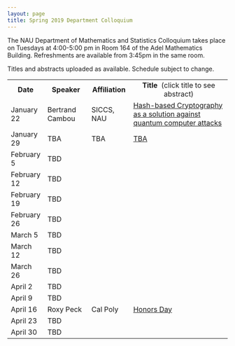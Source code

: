 ```yaml
---
layout: page
title: Spring 2019 Department Colloquium
---
```


The NAU Department of Mathematics and Statistics Colloquium takes place on Tuesdays at 4:00-5:00 pm in Room 164 of the Adel Mathematics Building. Refreshments are available from 3:45pm in the same room.

Titles and abstracts uploaded as available.  Schedule subject to change.

<table width="100%" align="center">
<tbody>
<tr>
<td width="15%">
<center>
  <b>Date</b>
</center></td>

<td width="20%">
<center>
  <b>Speaker</b>
</center></td>

<td>
<center>
  <b>Affiliation</b>
</center></td>

<td>
<center>
  <b>Title&nbsp;</b> (click title to see abstract)
</center></td>
</tr>

<tr>
<td>January 22</td>
<td>Bertrand Cambou</td>
<td>SICCS, NAU</td>
<td><a href="{{ site.baseurl }}/colloquium_files/ColloquiumFlyer_190122.pdf">Hash-based Cryptography as a solution against quantum computer attacks</a></td>
</tr>

<tr>
<td>January 29</td>
<td>TBA</td>
<td>TBA</td>
<td><a href="{{ site.baseurl }}/colloquium_files/ColloquiumFlyer_190129.pdf">TBA</a></td>
</tr>

<tr>
  <td>February 5</td>
<td>TBD</td>
<td></td>
<td><a href="{{ site.baseurl }}/colloquium_files/ColloquiumFlyer_190205.pdf"></a></td>
</tr>

<tr>
<td>February 12</td>
<td>TBD</td>
<td></td>
<td><a href="{{ site.baseurl }}/colloquium_files/ColloquiumFlyer_190212.pdf"></a></td>
</tr>

<tr>
<td>February 19</td>
<td>TBD</td>
<td></td>
<td><a href="{{ site.baseurl }}/colloquium_files/ColloquiumFlyer_181009.pdf"></a></td>
</tr>

<tr>
<td>February 26</td>
<td>TBD</td>
<td></td>
<td><a href="{{ site.baseurl }}/colloquium_files/ColloquiumFlyer_190226.pdf">
</a></td>
</tr>

<tr>
<td>March 5</td>
<td>TBD</td>
<td></td>
<td><a href="{{ site.baseurl }}/colloquium_files/ColloquiumFlyer_190205.pdf">
</a></td>
</tr>

<tr>
<td>March 12</td>
<td>TBD</td>
<td></td>
<td><a href="{{ site.baseurl }}/colloquium_files/ColloquiumFlyer_190312.pdf"></a></td>
</tr>

<tr>
<td>March 26</td>
<td>TBD</td>
<td></td>
<td><a href="{{ site.baseurl }}/colloquium_files/ColloquiumFlyer_190326.pdf">
</a></td>
</tr>

<tr>
<td>April 2</td>
<td>TBD</td>
<td></td>
<td><a href="{{ site.baseurl }}/colloquium_files/ColloquiumFlyer_190402.pdf">
</a></td>
</tr>

<tr>
<td>April 9</td>
<td>TBD</td>
<td></td>
<td><a href="{{ site.baseurl }}/colloquium_files/ColloquiumFlyer_190409.pdf">
</a></td>
</tr>

<tr>
<td>April 16</td>
<td>Roxy Peck</td>
<td>Cal Poly</td>
<td><a href="{{ site.baseurl }}/colloquium_files/ColloquiumFlyer_190416.pdf">Honors Day
</a></td>
</tr>

<tr>
<td>April 23</td>
<td>TBD</td>
<td></td>
<td><a href="{{ site.baseurl }}/colloquium_files/ColloquiumFlyer_190423.pdf">
</a></td>
</tr>

<tr>
<td>April 30</td>
<td>TBD</td>
<td></td>
<td><a href="{{ site.baseurl }}/colloquium_files/ColloquiumFlyer_190430.pdf">
</a></td>
</tr>

</tbody>
</table>
